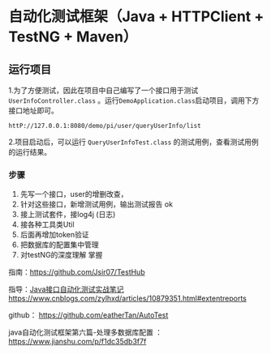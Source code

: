 # 自动化测试框架（Java + HTTPClient  + TestNG + Maven）

## 运行项目

1.为了方便测试，因此在项目中自己编写了一个接口用于测试`UserInfoController.class` 。运行`DemoApplication.class`启动项目，调用下方接口地址即可。

```
httP://127.0.0.1:8080/demo/pi/user/queryUserInfo/list
```

2.项目启动后，可以运行 `QueryUserInfoTest.class` 的测试用例，查看测试用例的运行结果。



### 步骤

1. 先写一个接口，user的增删改查，
2. 针对这些接口，新增测试用例，输出测试报告  ok
3. 接上测试套件，接log4j (日志)
4. 接各种工具类Util
5. 后面再增加token验证
6. 把数据库的配置集中管理
7. 对testNG的深度理解 掌握

指南：https://github.com/Jsir07/TestHub

指导：[Java接口自动化测试实战笔记](https://www.cnblogs.com/zylhxd/articles/10879351.html)  https://www.cnblogs.com/zylhxd/articles/10879351.html#extentreports  

github：  https://github.com/eatherTan/AutoTest

java自动化测试框架第六篇-处理多数据库配置 ： https://www.jianshu.com/p/f1dc35db3f7f



